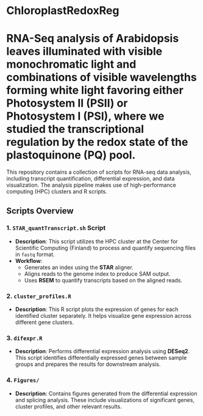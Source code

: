 # ChloroplastRedoxReg

# RNA-Seq analysis of Arabidopsis leaves illuminated with visible monochromatic light and combinations of visible wavelengths forming white light favoring either Photosystem II (PSII) or Photosystem I (PSI), where we studied the transcriptional regulation by the redox state of the plastoquinone (PQ) pool. 

This repository contains a collection of scripts for RNA-seq data analysis, including transcript quantification, differential expression, and data visualization. The analysis pipeline makes use of high-performance computing (HPC) clusters and R scripts.

## Scripts Overview

### 1. `STAR_quantTranscript.sh` Script
- **Description**: This script utilizes the HPC cluster at the Center for Scientific Computing (Finland) to process and quantify sequencing files in `fastq` format.
- **Workflow**:
  - Generates an index using the **STAR** aligner.
  - Aligns reads to the genome index to produce SAM output.
  - Uses **RSEM** to quantify transcripts based on the aligned reads.
  
### 2. `cluster_profiles.R`
- **Description**: This R script plots the expression of genes for each identified cluster separately. It helps visualize gene expression across different gene clusters.

### 3. `difexpr.R`
- **Description**: Performs differential expression analysis using **DESeq2**. This script identifies differentially expressed genes between sample groups and prepares the results for downstream analysis.

### 4. `Figures/`
- **Description**: Contains figures generated from the differential expression and splicing analysis. These include visualizations of significant genes, cluster profiles, and other relevant results.
